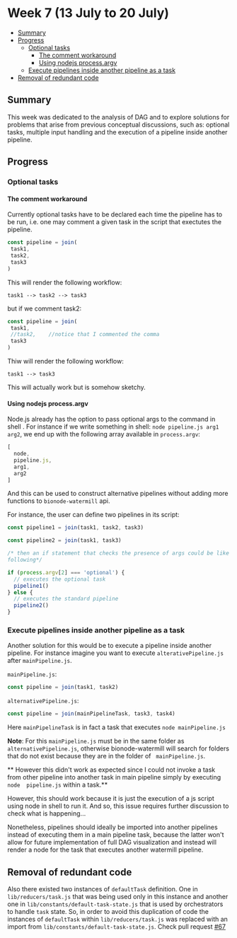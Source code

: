 # Week 7 (13 July to 20 July)

- [Summary](#summary)
- [Progress](#progress)
    - [Optional tasks](#optional-tasks)
        - [The comment workaround](#the-comment-workaround)
        - [Using nodejs process.argv](using-nodejs-processargv)
    - [Execute pipelines inside another pipeline as a task](#execute-pipelines-inside-another-pipeline-as-a-task)
- [Removal of redundant code](#removal-of-redundant-code)

## Summary

This week was dedicated to the analysis of DAG and to explore solutions for 
problems that arise from previous conceptual discussions, such as: optional 
tasks, multiple input handling and the execution of a pipeline inside another
 pipeline.
 
## Progress

### Optional tasks

#### The comment workaround

Currently optional tasks have to be declared each time the pipeline has to be
 run, i.e. one may comment a given task in the script that exectutes the 
 pipeline. 
 
 ```javascript
const pipeline = join(
  task1,
  task2,
  task3
)
```

This will render the following workflow:

`task1 --> task2 --> task3`

but if we comment task2:

 ```javascript
const pipeline = join(
  task1,
  //task2,    //notice that I commented the comma
  task3
)
```

Thiw will render the following workflow:

`task1 --> task3`
 
 This will actually work but is somehow sketchy.
 
 
 #### Using nodejs process.argv
 
 Node.js already has the option to pass optional args to the command in shell
 . For instance if we write something in shell: `node pipeline.js arg1 arg2`,
we end up with the following array available in `process.argv`:

```javascript
[
  node,
  pipeline.js,
  arg1,
  arg2
]
```
And this can be used to construct alternative pipelines without adding more 
functions to `bionode-watermill` api.

For instance, the user can define two pipelines in its script:

```javascript
const pipeline1 = join(task1, task2, task3)

const pipeline2 = join(task1, task3)

/* then an if statement that checks the presence of args could be like the 
following*/

if (process.argv[2] === 'optional') {
  // executes the optional task
  pipeline1()
} else {
  // executes the standard pipeline
  pipeline2()
}
```

### Execute pipelines inside another pipeline as a task

Another solution for this would be to execute a pipeline inside another 
pipeline. For instance imagine you want to execute `alterativePipeline.js` 
after `mainPipeline.js`.

`mainPipeline.js`:
```javascript
const pipeline = join(task1, task2)
```

`alternativePipeline.js`:
```javascript
const pipeline = join(mainPipelineTask, task3, task4)
```

Here `mainPipelineTask` is in fact a task that executes `node mainPipeline.js`

**Note**: For this `mainPipeline.js` must be in the same folder as 
`alternativePipeline.js`, otherwise bionode-watermill will search for folders 
that do not exist because they are in the folder of ` mainPipeline.js`.

** However this didn't work as expected since I could not invoke a task from 
other pipeline into another task in main pipeline simply by executing `node 
pipeline.js` within a task.**

However, this should work because it is just the execution of a js script 
using node in shell to run it. And so, this issue requires further discussion
 to check what is happening...
 
 Nonetheless, pipelines should ideally be imported into another pipelines 
 instead of executing them in a main pipeline task, because the latter won't 
 allow for future implementation of full DAG visualization and instead will 
 render a node for the task that executes another watermill pipeline.

## Removal of redundant code

Also there existed two instances of `defaultTask` definition. One in 
`lib/reducers/task.js` that was being used only in this instance and another 
one in `lib/constants/default-task-state.js` that is used by orchestrators to
 handle `task` state. So, in order to avoid this duplication of code the 
 instances of `defaultTask` within `lib/reducers/task.js` was replaced with 
 an import from `lib/constants/default-task-state.js`.
 Check pull request [#67](https://github.com/bionode/bionode-watermill/pull/67/files)